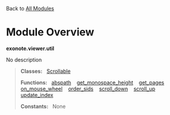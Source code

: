 Back to [All Modules](https://github.com/pyrustic/exonote/blob/master/docs/modules/README.md#readme)

# Module Overview

**exonote.viewer.util**
 
No description

> **Classes:** &nbsp; [Scrollable](https://github.com/pyrustic/exonote/blob/master/docs/modules/content/exonote.viewer.util/content/classes/Scrollable.md#class-scrollable)
>
> **Functions:** &nbsp; [abspath](https://github.com/pyrustic/exonote/blob/master/docs/modules/content/exonote.viewer.util/content/functions.md#abspath) &nbsp;&nbsp; [get\_monospace\_height](https://github.com/pyrustic/exonote/blob/master/docs/modules/content/exonote.viewer.util/content/functions.md#get_monospace_height) &nbsp;&nbsp; [get\_pages](https://github.com/pyrustic/exonote/blob/master/docs/modules/content/exonote.viewer.util/content/functions.md#get_pages) &nbsp;&nbsp; [on\_mouse\_wheel](https://github.com/pyrustic/exonote/blob/master/docs/modules/content/exonote.viewer.util/content/functions.md#on_mouse_wheel) &nbsp;&nbsp; [order\_sids](https://github.com/pyrustic/exonote/blob/master/docs/modules/content/exonote.viewer.util/content/functions.md#order_sids) &nbsp;&nbsp; [scroll\_down](https://github.com/pyrustic/exonote/blob/master/docs/modules/content/exonote.viewer.util/content/functions.md#scroll_down) &nbsp;&nbsp; [scroll\_up](https://github.com/pyrustic/exonote/blob/master/docs/modules/content/exonote.viewer.util/content/functions.md#scroll_up) &nbsp;&nbsp; [update\_index](https://github.com/pyrustic/exonote/blob/master/docs/modules/content/exonote.viewer.util/content/functions.md#update_index)
>
> **Constants:** &nbsp; None
